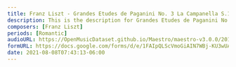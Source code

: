 ```yaml
---
title: Franz Liszt - Grandes Etudes de Paganini No. 3 La Campanella S.141, 3 (4)
description: This is the description for Grandes Etudes de Paganini No. 3 La Campanella S.141, 3 by Franz Liszt
composers: [Franz Liszt]
periods: [Romantic]
audioURL: https://OpenMusicDataset.github.io/Maestro/maestro-v3.0.0/2017/MIDI-Unprocessed_046_PIANO046_MID--AUDIO-split_07-06-17_Piano-e_2-02_wav--3.midi
formURL: https://docs.google.com/forms/d/e/1FAIpQLScVmoGiAIN7WBj-KU3wUADpACK70fwx9a3MUC_hV80fI77-bg/viewform
date: 2021-08-08T07:43:13-06:00
---
```

